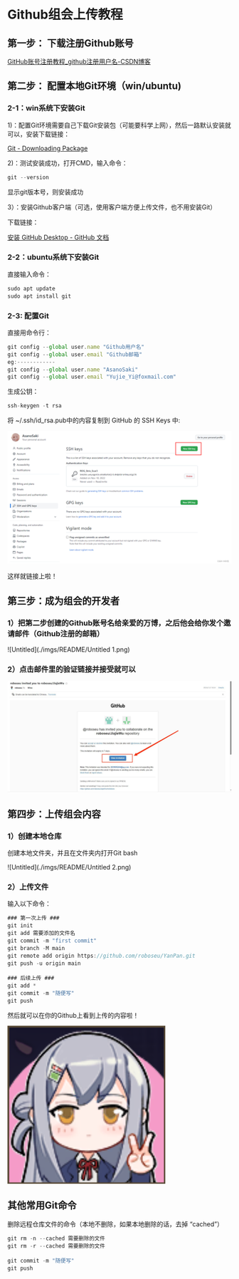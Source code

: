 # Github组会上传教程

## 第一步： 下载注册Github账号

[GitHub账号注册教程_github注册用户名-CSDN博客](https://blog.csdn.net/qq_34379645/article/details/113857402?spm=1001.2101.3001.6650.10&utm_medium=distribute.pc_relevant.none-task-blog-2%7Edefault%7EBlogCommendFromBaidu%7ERate-10-113857402-blog-128808210.235%5Ev40%5Epc_relevant_anti_vip&depth_1-utm_source=distribute.pc_relevant.none-task-blog-2%7Edefault%7EBlogCommendFromBaidu%7ERate-10-113857402-blog-128808210.235%5Ev40%5Epc_relevant_anti_vip&utm_relevant_index=18)

## 第二步： 配置本地Git环境（win/ubuntu)

### 2-1：win系统下安装Git

1)：配置Git环境需要自己下载Git安装包（可能要科学上网），然后一路默认安装就可以，安装下载链接：

[Git - Downloading Package](https://git-scm.com/download/win)

2)：测试安装成功，打开CMD，输入命令：

```jsx
git --version
```

显示git版本号，则安装成功

3）：安装Github客户端（可选，使用客户端方便上传文件，也不用安装Git）

下载链接：

[安装 GitHub Desktop - GitHub 文档](https://docs.github.com/zh/desktop/installing-and-authenticating-to-github-desktop/installing-github-desktop)

### 2-2：ubuntu系统下安装Git

直接输入命令：

```jsx
sudo apt update
sudo apt install git
```

### 2-3: 配置Git

直接用命令行：

```jsx
git config --global user.name "Github用户名"
git config --global user.email "Github邮箱"
eg:------------
git config --global user.name "AsanoSaki"
git config --global user.email "Yujie_Yi@foxmail.com"

```

生成公钥：

```jsx
ssh-keygen -t rsa
```

将 ~/.ssh/id_rsa.pub中的内容复制到 GitHub 的 SSH Keys 中:

![Untitled](./imgs/README/Untitled.png)

这样就链接上啦！

## 第三步：成为组会的开发者

### 1）把第二步创建的Github账号名给**亲爱的万博，之后他会给你发个邀请邮件（Github注册的邮箱）**

![Untitled](./imgs/README/Untitled 1.png)

### 2）点击邮件里的验证链接并接受就可以

![Untitled](./imgs/README/Untitled.jpeg)

## 第四步：上传组会内容

### 1）创建本地仓库

创建本地文件夹，并且在文件夹内打开Git bash

![Untitled](./imgs/README/Untitled 2.png)

### 2）上传文件

输入以下命令：

```jsx
### 第一次上传 ###
git init 
git add 需要添加的文件名
git commit -m "first commit"
git branch -M main
git remote add origin https://github.com/roboseu/YanPan.git
git push -u origin main

### 后续上传 ###
git add *
git commit -m "随便写"
git push
```

然后就可以在你的Github上看到上传的内容啦！

![Untitled](imgs/Untitled%203.png)

## 其他常用Git命令

删除远程仓库文件的命令（本地不删除，如果本地删除的话，去掉  “cached”）

```jsx
git rm -n --cached 需要删除的文件
git rm -r --cached 需要删除的文件

git commit -m "随便写"
git push
```